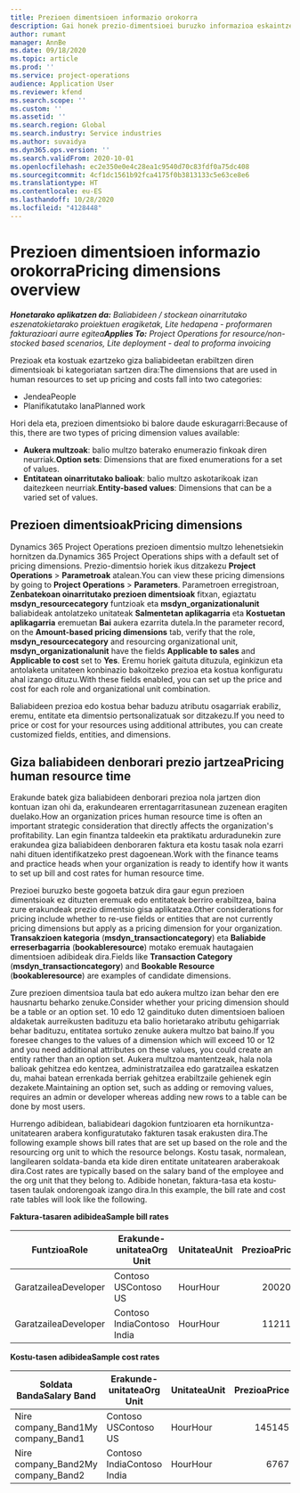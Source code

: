 ```yaml
---
title: Prezioen dimentsioen informazio orokorra
description: Gai honek prezio-dimentsioei buruzko informazioa eskaintzen du Dynamics 365 Project Operations-en.
author: rumant
manager: AnnBe
ms.date: 09/18/2020
ms.topic: article
ms.prod: ''
ms.service: project-operations
audience: Application User
ms.reviewer: kfend
ms.search.scope: ''
ms.custom: ''
ms.assetid: ''
ms.search.region: Global
ms.search.industry: Service industries
ms.author: suvaidya
ms.dyn365.ops.version: ''
ms.search.validFrom: 2020-10-01
ms.openlocfilehash: ec2e350e0e4c28ea1c9540d70c83fdf0a75dc408
ms.sourcegitcommit: 4cf1dc1561b92fca4175f0b3813133c5e63ce8e6
ms.translationtype: HT
ms.contentlocale: eu-ES
ms.lasthandoff: 10/28/2020
ms.locfileid: "4128448"
---
```

# <a name="pricing-dimensions-overview"></a><span data-ttu-id="e3ab7-103">Prezioen dimentsioen informazio orokorra</span><span class="sxs-lookup"><span data-stu-id="e3ab7-103">Pricing dimensions overview</span></span>

<span data-ttu-id="e3ab7-104">_**Honetarako aplikatzen da:** Baliabideen / stockean oinarritutako eszenatokietarako proiektuen eragiketak, Lite hedapena - proformaren fakturazioari aurre egitea_</span><span class="sxs-lookup"><span data-stu-id="e3ab7-104">_**Applies To:** Project Operations for resource/non-stocked based scenarios, Lite deployment - deal to proforma invoicing_</span></span>

<span data-ttu-id="e3ab7-105">Prezioak eta kostuak ezartzeko giza baliabideetan erabiltzen diren dimentsioak bi kategoriatan sartzen dira:</span><span class="sxs-lookup"><span data-stu-id="e3ab7-105">The dimensions that are used in human resources to set up pricing and costs fall into two categories:</span></span>

- <span data-ttu-id="e3ab7-106">Jendea</span><span class="sxs-lookup"><span data-stu-id="e3ab7-106">People</span></span>
- <span data-ttu-id="e3ab7-107">Planifikatutako lana</span><span class="sxs-lookup"><span data-stu-id="e3ab7-107">Planned work</span></span>

<span data-ttu-id="e3ab7-108">Hori dela eta, prezioen dimentsioko bi balore daude eskuragarri:</span><span class="sxs-lookup"><span data-stu-id="e3ab7-108">Because of this, there are two types of pricing dimension values available:</span></span>

- <span data-ttu-id="e3ab7-109">**Aukera multzoak**: balio multzo baterako enumerazio finkoak diren neurriak.</span><span class="sxs-lookup"><span data-stu-id="e3ab7-109">**Option sets**: Dimensions that are fixed enumerations for a set of values.</span></span>
- <span data-ttu-id="e3ab7-110">**Entitatean oinarritutako balioak**: balio multzo askotarikoak izan daitezkeen neurriak.</span><span class="sxs-lookup"><span data-stu-id="e3ab7-110">**Entity-based values**: Dimensions that can be a varied set of values.</span></span>

## <a name="pricing-dimensions"></a><span data-ttu-id="e3ab7-111">Prezioen dimentsioak</span><span class="sxs-lookup"><span data-stu-id="e3ab7-111">Pricing dimensions</span></span>

<span data-ttu-id="e3ab7-112">Dynamics 365 Project Operations prezioen dimentsio multzo lehenetsiekin hornitzen da.</span><span class="sxs-lookup"><span data-stu-id="e3ab7-112">Dynamics 365 Project Operations ships with a default set of pricing dimensions.</span></span> <span data-ttu-id="e3ab7-113">Prezio-dimentsio horiek ikus ditzakezu **Project Operations** > **Parametroak** atalean.</span><span class="sxs-lookup"><span data-stu-id="e3ab7-113">You can view these pricing dimensions by going to **Project Operations** > **Parameters**.</span></span> <span data-ttu-id="e3ab7-114">Parametroen erregistroan, **Zenbatekoan oinarritutako prezioen dimentsioak** fitxan, egiaztatu **msdyn_resourcecategory** funtzioak eta **msdyn_organizationalunit** baliabideak antolatzeko unitateak **Salmentetan aplikagarria** eta **Kostuetan aplikagarria** eremuetan **Bai** aukera ezarrita dutela.</span><span class="sxs-lookup"><span data-stu-id="e3ab7-114">In the parameter record, on the **Amount-based pricing dimensions** tab, verify that the role, **msdyn_resourcecategory** and resourcing organizational unit, **msdyn_organizationalunit** have the fields **Applicable to sales** and **Applicable to cost** set to **Yes**.</span></span> <span data-ttu-id="e3ab7-115">Eremu horiek gaituta dituzula, eginkizun eta antolaketa unitateen konbinazio bakoitzeko prezioa eta kostua konfiguratu ahal izango dituzu.</span><span class="sxs-lookup"><span data-stu-id="e3ab7-115">With these fields enabled, you can set up the price and cost for each role and organizational unit combination.</span></span>

<span data-ttu-id="e3ab7-116">Baliabideen prezioa edo kostua behar baduzu atributu osagarriak erabiliz, eremu, entitate eta dimentsio pertsonalizatuak sor ditzakezu.</span><span class="sxs-lookup"><span data-stu-id="e3ab7-116">If you need to price or cost for your resources using additional attributes, you can create customized fields, entities, and dimensions.</span></span>

## <a name="pricing-human-resource-time"></a><span data-ttu-id="e3ab7-117">Giza baliabideen denborari prezio jartzea</span><span class="sxs-lookup"><span data-stu-id="e3ab7-117">Pricing human resource time</span></span>
<span data-ttu-id="e3ab7-118">Erakunde batek giza baliabideen denborari prezioa nola jartzen dion kontuan izan ohi da, erakundearen errentagarritasunean zuzenean eragiten duelako.</span><span class="sxs-lookup"><span data-stu-id="e3ab7-118">How an organization prices human resource time is often an important strategic consideration that directly affects the organization's profitability.</span></span> <span data-ttu-id="e3ab7-119">Lan egin finantza taldeekin eta praktikatu arduradunekin zure erakundea giza baliabideen denboraren faktura eta kostu tasak nola ezarri nahi dituen identifikatzeko prest dagoenean.</span><span class="sxs-lookup"><span data-stu-id="e3ab7-119">Work with the finance teams and practice heads when your organization is ready to identify how it wants to set up bill and cost rates for human resource time.</span></span>

<span data-ttu-id="e3ab7-120">Prezioei buruzko beste gogoeta batzuk dira gaur egun prezioen dimentsioak ez dituzten eremuak edo entitateak berriro erabiltzea, baina zure erakundeak prezio dimentsio gisa aplikatzea.</span><span class="sxs-lookup"><span data-stu-id="e3ab7-120">Other considerations for pricing include whether to re-use fields or entities that are not currently pricing dimensions but apply as a pricing dimension for your organization.</span></span> <span data-ttu-id="e3ab7-121">**Transakzioen kategoria** (**msdyn_transactioncategory**) eta **Baliabide erreserbagarria** (**bookableresource**) motako eremuak hautagaien dimentsioen adibideak dira.</span><span class="sxs-lookup"><span data-stu-id="e3ab7-121">Fields like **Transaction Category** (**msdyn_transactioncategory**) and **Bookable Resource** (**bookableresource**) are examples of candidate dimensions.</span></span> 

<span data-ttu-id="e3ab7-122">Zure prezioen dimentsioa taula bat edo aukera multzo izan behar den ere hausnartu beharko zenuke.</span><span class="sxs-lookup"><span data-stu-id="e3ab7-122">Consider whether your pricing dimension should be a table or an option set.</span></span> <span data-ttu-id="e3ab7-123">10 edo 12 gaindituko duten dimentsioen balioen aldaketak aurreikusten badituzu eta balio horietarako atributu gehigarriak behar badituzu, entitatea sortuko zenuke aukera multzo bat baino.</span><span class="sxs-lookup"><span data-stu-id="e3ab7-123">If you foresee changes to the values of a dimension which will exceed 10 or 12 and you need additional attributes on these values, you could create an entity rather than an option set.</span></span> <span data-ttu-id="e3ab7-124">Aukera multzoa mantentzeak, hala nola balioak gehitzea edo kentzea, administratzailea edo garatzailea eskatzen du, mahai batean errenkada berriak gehitzea erabiltzaile gehienek egin dezakete.</span><span class="sxs-lookup"><span data-stu-id="e3ab7-124">Maintaining an option set, such as adding or removing values, requires an admin or developer whereas adding new rows to a table can be done by most users.</span></span>

<span data-ttu-id="e3ab7-125">Hurrengo adibidean, baliabideari dagokion funtzioaren eta hornikuntza-unitatearen arabera konfiguratutako fakturen tasak erakusten dira.</span><span class="sxs-lookup"><span data-stu-id="e3ab7-125">The following example shows bill rates that are set up based on the role and the resourcing org unit to which the resource belongs.</span></span> <span data-ttu-id="e3ab7-126">Kostu tasak, normalean, langilearen soldata-banda eta kide diren entitate unitatearen araberakoak dira.</span><span class="sxs-lookup"><span data-stu-id="e3ab7-126">Cost rates are typically based on the salary band of the employee and the org unit that they belong to.</span></span> <span data-ttu-id="e3ab7-127">Adibide honetan, faktura-tasa eta kostu-tasen taulak ondorengoak izango dira.</span><span class="sxs-lookup"><span data-stu-id="e3ab7-127">In this example, the bill rate and cost rate tables will look like the following.</span></span>

<span data-ttu-id="e3ab7-128">**Faktura-tasaren adibidea**</span><span class="sxs-lookup"><span data-stu-id="e3ab7-128">**Sample bill rates**</span></span>

| <span data-ttu-id="e3ab7-129">Funtzioa</span><span class="sxs-lookup"><span data-stu-id="e3ab7-129">Role</span></span>        | <span data-ttu-id="e3ab7-130">Erakunde-unitatea</span><span class="sxs-lookup"><span data-stu-id="e3ab7-130">Org Unit</span></span>    |<span data-ttu-id="e3ab7-131">Unitatea</span><span class="sxs-lookup"><span data-stu-id="e3ab7-131">Unit</span></span>      |<span data-ttu-id="e3ab7-132">Prezioa</span><span class="sxs-lookup"><span data-stu-id="e3ab7-132">Price</span></span>      |<span data-ttu-id="e3ab7-133">Moneta</span><span class="sxs-lookup"><span data-stu-id="e3ab7-133">Currency</span></span>  |
| ------------|-------------|----------|----------:|----------|
| <span data-ttu-id="e3ab7-134">Garatzailea</span><span class="sxs-lookup"><span data-stu-id="e3ab7-134">Developer</span></span>   | <span data-ttu-id="e3ab7-135">Contoso US</span><span class="sxs-lookup"><span data-stu-id="e3ab7-135">Contoso US</span></span>  |<span data-ttu-id="e3ab7-136">Hour</span><span class="sxs-lookup"><span data-stu-id="e3ab7-136">Hour</span></span> | <span data-ttu-id="e3ab7-137">200</span><span class="sxs-lookup"><span data-stu-id="e3ab7-137">200</span></span>|<span data-ttu-id="e3ab7-138">USD</span><span class="sxs-lookup"><span data-stu-id="e3ab7-138">USD</span></span>     |
| <span data-ttu-id="e3ab7-139">Garatzailea</span><span class="sxs-lookup"><span data-stu-id="e3ab7-139">Developer</span></span>   | <span data-ttu-id="e3ab7-140">Contoso India</span><span class="sxs-lookup"><span data-stu-id="e3ab7-140">Contoso India</span></span> |<span data-ttu-id="e3ab7-141">Hour</span><span class="sxs-lookup"><span data-stu-id="e3ab7-141">Hour</span></span>|   <span data-ttu-id="e3ab7-142">112</span><span class="sxs-lookup"><span data-stu-id="e3ab7-142">112</span></span>|<span data-ttu-id="e3ab7-143">USD</span><span class="sxs-lookup"><span data-stu-id="e3ab7-143">USD</span></span>     |


<span data-ttu-id="e3ab7-144">**Kostu-tasen adibidea**</span><span class="sxs-lookup"><span data-stu-id="e3ab7-144">**Sample cost rates**</span></span>

| <span data-ttu-id="e3ab7-145">Soldata Banda</span><span class="sxs-lookup"><span data-stu-id="e3ab7-145">Salary Band</span></span>     | <span data-ttu-id="e3ab7-146">Erakunde-unitatea</span><span class="sxs-lookup"><span data-stu-id="e3ab7-146">Org Unit</span></span>    |<span data-ttu-id="e3ab7-147">Unitatea</span><span class="sxs-lookup"><span data-stu-id="e3ab7-147">Unit</span></span>      |<span data-ttu-id="e3ab7-148">Prezioa</span><span class="sxs-lookup"><span data-stu-id="e3ab7-148">Price</span></span>      |<span data-ttu-id="e3ab7-149">Moneta</span><span class="sxs-lookup"><span data-stu-id="e3ab7-149">Currency</span></span>  |
| ----------------|-------------|----------|----------:|----------|
| <span data-ttu-id="e3ab7-150">Nire company_Band1</span><span class="sxs-lookup"><span data-stu-id="e3ab7-150">My company_Band1</span></span> | <span data-ttu-id="e3ab7-151">Contoso US</span><span class="sxs-lookup"><span data-stu-id="e3ab7-151">Contoso US</span></span>  |<span data-ttu-id="e3ab7-152">Hour</span><span class="sxs-lookup"><span data-stu-id="e3ab7-152">Hour</span></span> | <span data-ttu-id="e3ab7-153">145</span><span class="sxs-lookup"><span data-stu-id="e3ab7-153">145</span></span>|<span data-ttu-id="e3ab7-154">USD</span><span class="sxs-lookup"><span data-stu-id="e3ab7-154">USD</span></span>     |
| <span data-ttu-id="e3ab7-155">Nire company_Band2</span><span class="sxs-lookup"><span data-stu-id="e3ab7-155">My company_Band2</span></span> | <span data-ttu-id="e3ab7-156">Contoso India</span><span class="sxs-lookup"><span data-stu-id="e3ab7-156">Contoso India</span></span> |<span data-ttu-id="e3ab7-157">Hour</span><span class="sxs-lookup"><span data-stu-id="e3ab7-157">Hour</span></span>|   <span data-ttu-id="e3ab7-158">67</span><span class="sxs-lookup"><span data-stu-id="e3ab7-158">67</span></span>|<span data-ttu-id="e3ab7-159">USD</span><span class="sxs-lookup"><span data-stu-id="e3ab7-159">USD</span></span>     |
